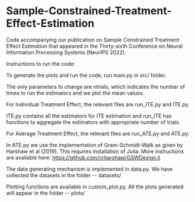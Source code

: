 # Sample-Constrained-Treatment-Effect-Estimation
Code accompanying our publication on Sample Constrained Treatment Effect Estimation that appeared in the Thirty-sixth Conference on Neural Information Processing Systems (NeurIPS 2022). 


Instructions to run the code:

To generate the plots and run the code, run main.py in src/ folder.

The only parameters to change are ntrials, which indicates the number of times to run the estimators and we plot the mean values.

For Individual Treatment Effect, the relevant files are run_ITE.py and ITE.py.

ITE.py contains all the estimators for ITE estimation and run_ITE has functions to aggregate the estimators with appropriate number of trials. 

For Average Treatment Effect, the relevant files are run_ATE.py and ATE.py.

In ATE.py we use the implementation of Gram-Schmidt-Walk as given by Harshaw et al (2019). This requires installation of Julia. More instructions are available here: https://github.com/crharshaw/GSWDesign.jl

The data generating mechanism is implemented in data.py. We have collected the datasets in the folder -- datasets/

Plotting functions are available in custom_plot.py. All the plots generated will appear in the folder -- plots/
